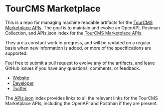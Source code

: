 # TourCMS MarketplaceThis is a repo for managing machine readable artifacts for the [TourCMS Marketplace APIs](http://www.tourcms.com/support/api/mp/). The goal is to maintain and evolve an OpenAPI, Postman Collection, and APIs.json index for the [TourCMS Marketplace APIs](http://www.tourcms.com/support/api/mp/).They are a constant work in progress, and will be updated on a regular basis when new information is added, or more of the specifications are supported.Feel free to submit a pull request to evolve any of the artifacts, and leave GitHub issues if you have any questions, comments, or feedback.- [Website](http://www.tourcms.com/support/api/mp/)- [Developer](http://www.tourcms.com/support/api/mp/)- [Twitter](https://twitter.com/TourCMS)The [APIs.json](https://github.com/api-evangelist/tourcms-marketplace/blob/master/apis.json) index provides links to all the relevant links for the TourCMS Marketplace APIs, including the OpenAPI and Postman if they are present.